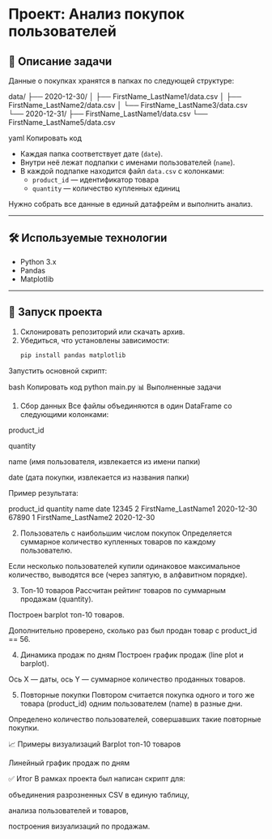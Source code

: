 # Проект: Анализ покупок пользователей

## 📌 Описание задачи
Данные о покупках хранятся в папках по следующей структуре:

data/
├── 2020-12-30/
│ ├── FirstName_LastName1/data.csv
│ ├── FirstName_LastName2/data.csv
│ └── FirstName_LastName3/data.csv
└── 2020-12-31/
├── FirstName_LastName1/data.csv
└── FirstName_LastName5/data.csv

yaml
Копировать код

- Каждая папка соответствует дате (`date`).
- Внутри неё лежат подпапки с именами пользователей (`name`).
- В каждой подпапке находится файл `data.csv` с колонками:
  - `product_id` — идентификатор товара  
  - `quantity` — количество купленных единиц  

Нужно собрать все данные в единый датафрейм и выполнить анализ.

---

## 🛠 Используемые технологии
- Python 3.x  
- Pandas  
- Matplotlib  

---

## 🚀 Запуск проекта
1. Склонировать репозиторий или скачать архив.
2. Убедиться, что установлены зависимости:
   ```bash
   pip install pandas matplotlib
Запустить основной скрипт:

bash
Копировать код
python main.py
📊 Выполненные задачи
1. Сбор данных
Все файлы объединяются в один DataFrame со следующими колонками:

product_id

quantity

name (имя пользователя, извлекается из имени папки)

date (дата покупки, извлекается из названия папки)

Пример результата:

product_id	quantity	name	date
12345	2	FirstName_LastName1	2020-12-30
67890	1	FirstName_LastName2	2020-12-30

2. Пользователь с наибольшим числом покупок
Определяется суммарное количество купленных товаров по каждому пользователю.

Если несколько пользователей купили одинаковое максимальное количество, выводятся все (через запятую, в алфавитном порядке).

3. Топ-10 товаров
Рассчитан рейтинг товаров по суммарным продажам (quantity).

Построен barplot топ-10 товаров.

Дополнительно проверено, сколько раз был продан товар с product_id == 56.

4. Динамика продаж по дням
Построен график продаж (line plot и barplot).

Ось X — даты, ось Y — суммарное количество проданных товаров.

5. Повторные покупки
Повтором считается покупка одного и того же товара (product_id) одним пользователем (name) в разные дни.

Определено количество пользователей, совершавших такие повторные покупки.

📈 Примеры визуализаций
Barplot топ-10 товаров

Линейный график продаж по дням

✅ Итог
В рамках проекта был написан скрипт для:

объединения разрозненных CSV в единую таблицу,

анализа пользователей и товаров,

построения визуализаций по продажам.
